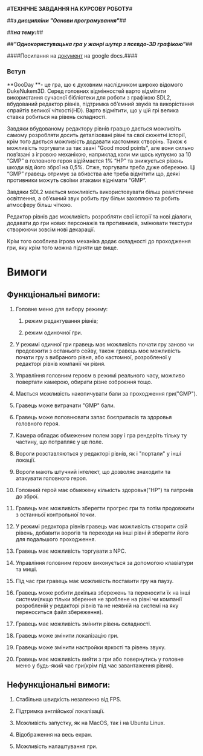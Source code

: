#**ТЕХНІЧНЕ ЗАВДАННЯ НА КУРСОВУ РОБОТУ**#

##**_з дисципліни "Основи програмування"_**##

##**_на тему:_**##

##**_"Однокористувацька гра у жанрі шутер з псевдо-3D графікою"_**##

####Посилання на [документ](https://docs.google.com/document/d/16jjUGhUiKhJXCBSNBv4_PfKjiFejbFjXPHtaDvIbzwg/edit?usp=sharing) на google docs.####


### Вступ ###

**GooDay **- це гра, що є духовним наслідником широко відомого DukeNukem3D. Серед головних відмінностей варто відмітити використання сучасної бібліотеки для роботи з графікою SDL2, вбудований редактор рівнів, підтримка об’ємний звуків та викорістання спрайтів великої чіткості(HD). Варто відмітити, що у цій грі велика ставка робиться на рівень складності. 

Завдяки вбудованому редактору рівнів гравцю дається можливіть самому розробляти досить деталізовані рівні та свої сюжетні історії, крім того дається можливість додавати кастомних створінь. Також є можливість торгувати за так звані "Good mood points", але вони сильно пов’язані з ігровою механікою, наприклад коли ми щось купуємо за 10 “GMP” в головного героя відіймаєтся 1% “HP” та знижується рівень шкоди від його зброї на 0,5%. Отже, торгувати треба дуже обережно. Ці “GMP” гравець отримує за вбивства але треба відмітити що, деякі противники можуть своїми атаками віднімати “GMP”.

Завдяки SDL2 мається можливість використовувати більш реалістичне освітлення, а об’ємний звук робить гру більм захоплюю та робить атмосферу більш чіткою.

Редактор рівнів дає можливість розробляти свої історії та нові діалоги, додавати до гри нових персонажів та противників, змінювати текстури створюючи зовсім нові декарації.

Крім того особлива ігрова механіка додає складності до проходження гри, яку крім того можна підняти ще вище.

# Вимоги

## Функціональні вимоги:

1. Головне меню для вибору режиму:

    1. режим редактування рівнів;

    2. режим одиночної гри.

2. У режимі одичної гри гравець має можливість почати гру заново чи продовжити з останього сейву, також гравець моє можливість почати гру з вибраного рівня, або кастомної, розробленої у редакторі рівнів компанії чи рівня.

3. Управління головним героєм в режимі реального часу, можливо повертати камерою, обирати різне озброєння тощо.

4. Мається можливість накопичувати бали за проходження гри("GMP").

5. Гравець може витрачати "GMP" бали.

6. Гравець може поповнювати запас боєприпасів та здоровья головного героя.

7. Камера обладає обмеженим полем зору і гра рендеріть тільку ту частину, що потрапляє у це поле.

8. Вороги розставляються у редакторі рівнів, як і "портали" у інші локації.

9. Вороги мають штучний інтелект, що дозволяє знаходити та атакувати головного героя.

10. Головний герой має обмежену кількість здоровья("HP") та патронів до зброї.

11. Гравець має можливість зберегти прогрес гри та потім продовжити з останньої контрольної точки.

12. У режимі редактора рівнів гравець має можливість створити свій рівень, добавити ворогів та переходи на інші рівні й зберегти його для подальшого проходження. 

13. Гравець має можливість торгувати з NPC.

14. Управління головним героєм виконується за допомогою клавіатури та миші.

15. Під час гри гравець має можливість поставити гру на паузу.

16. Гравець може робити декілька збережень та переносити їх на інші системи(якщо тільки зберення не зроблене на рівні чи компанії розробленій у редакторі рівнів та не неявній на системі на яку переноситься файл збереження).

17. Гравець має можливість змінити рівень складності.

18. Гравець може змінити локалізацію гри.

19. Гравець може змінити настройки яркості та рівень звуку.

20. Гравець має можливість вийти з гри або повернутись у головне меню у будь-який час гри(крім під час завантаження рівня).

## Нефункціональні вимоги:

1. Стабільна швидкість незалежно від FPS.

2. Підтримка англійської локалізації.

3. Можливість запустку, як на MacOS, так і на Ubuntu Linux.

4. Відображення на весь екран.

5. Можливість налаштування гри.